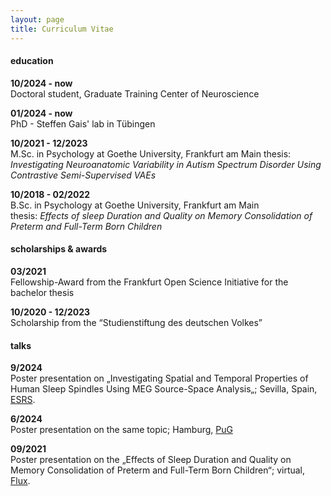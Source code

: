 ```yaml
---
layout: page
title: Curriculum Vitae
---
```


#### education
**10/2024 - now**     
Doctoral student, Graduate Training Center of Neuroscience

**01/2024 - now**  
PhD - Steffen Gais' lab in Tübingen

**10/2021 - 12/2023**   
M.Sc. in Psychology at Goethe University, Frankfurt am Main
thesis: *Investigating Neuroanatomic Variability in Autism Spectrum Disorder Using Contrastive Semi-Supervised VAEs*

**10/2018 - 02/2022**  
B.Sc. in Psychology at Goethe University, Frankfurt am Main  
thesis: *Effects of sleep Duration and Quality on Memory Consolidation of Preterm and Full-Term Born Children*


#### scholarships & awards
**03/2021**  
Fellowship-Award from the Frankfurt Open Science Initiative for the bachelor thesis

**10/2020 - 12/2023**   
Scholarship from the “Studienstiftung des deutschen Volkes”


#### talks
**9/2024**   
Poster presentation on „Investigating Spatial and Temporal Properties of Human Sleep Spindles Using MEG Source-Space Analysis„; Sevilla, Spain, [ESRS](https://esrs.eu/sleep-congress/scientific-programme/).

**6/2024**   
Poster presentation on the same topic; Hamburg, [PuG](https://pug2024.de/index.html)


**09/2021**   
Poster presentation on the „Effects of Sleep Duration and Quality on Memory Consolidation of Preterm and Full-Term Born Children“; virtual, [Flux](https://fluxsociety.org/2021-virtual-congress/).
